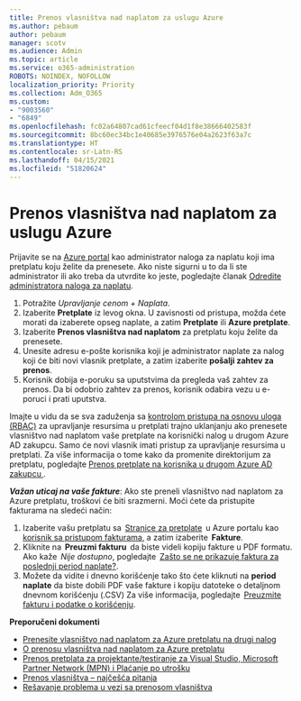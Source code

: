 ```yaml
---
title: Prenos vlasništva nad naplatom za uslugu Azure
ms.author: pebaum
author: pebaum
manager: scotv
ms.audience: Admin
ms.topic: article
ms.service: o365-administration
ROBOTS: NOINDEX, NOFOLLOW
localization_priority: Priority
ms.collection: Adm_O365
ms.custom:
- "9003560"
- "6849"
ms.openlocfilehash: fc02a64807cad61cfeecf04d1f8e38666402583f
ms.sourcegitcommit: 8bc60ec34bc1e40685e3976576e04a2623f63a7c
ms.translationtype: HT
ms.contentlocale: sr-Latn-RS
ms.lasthandoff: 04/15/2021
ms.locfileid: "51820624"
---
```

# <a name="transfer-azure-billing-ownership"></a>Prenos vlasništva nad naplatom za uslugu Azure

Prijavite se na [Azure portal](https://portal.azure.com/) kao administrator naloga za naplatu koji ima pretplatu koju želite da prenesete. Ako niste sigurni u to da li ste administrator ili ako treba da utvrdite ko jeste, pogledajte članak [Odredite administratora naloga za naplatu](https://docs.microsoft.com/azure/cost-management-billing/understand/subscription-transfer#whoisaa).

1. Potražite _Upravljanje cenom + Naplata_.
1. Izaberite **Pretplate** iz levog okna. U zavisnosti od pristupa, možda ćete morati da izaberete opseg naplate, a zatim **Pretplate** ili **Azure pretplate**.
1. Izaberite **Prenos vlasništva nad naplatom** za pretplatu koju želite da prenesete.
1. Unesite adresu e-pošte korisnika koji je administrator naplate za nalog koji će biti novi vlasnik pretplate, a zatim izaberite **pošalji zahtev za prenos**.
1. Korisnik dobija e-poruku sa uputstvima da pregleda vaš zahtev za prenos. Da bi odobrio zahtev za prenos, korisnik odabira vezu u e-poruci i prati uputstva.

Imajte u vidu da se sva zaduženja sa [kontrolom pristupa na osnovu uloga (RBAC)](https://docs.microsoft.com/azure/role-based-access-control/overview?WT.mc_id=Portal-Microsoft_Azure_Support) za upravljanje resursima u pretplati trajno uklanjanju ako prenesete vlasništvo nad naplatom vaše pretplate na korisnički nalog u drugom Azure AD zakupcu. Samo će novi vlasnik imati pristup za upravljanje resursima u pretplati. Za više informacija o tome kako da promenite direktorijum za pretplatu, pogledajte [Prenos pretplate na korisnika u drugom Azure AD zakupcu ](https://docs.microsoft.com/azure/active-directory/managed-identities-azure-resources/known-issues?WT.mc_id=Portal-Microsoft_Azure_Support).

_**Važan uticaj na vaše fakture**_: Ako ste preneli vlasništvo nad naplatom za Azure pretplatu, troškovi će biti srazmerni. Moći ćete da pristupite fakturama na sledeći način:  

1. Izaberite vašu pretplatu sa  [Stranice za pretplate](https://portal.azure.com/#blade/Microsoft_Azure_Billing/SubscriptionsBlade)  u Azure portalu kao  [ korisnik sa pristupom fakturama](https://docs.microsoft.com/azure/cost-management-billing/manage/manage-billing-access?WT.mc_id=Portal-Microsoft_Azure_Support), a zatim izaberite  **Fakture**.
1. Kliknite na  **Preuzmi fakturu**  da biste videli kopiju fakture u PDF formatu. Ako kaže  _Nije dostupno_, pogledajte  [Zašto se ne prikazuje faktura za poslednji period naplate?](https://docs.microsoft.com/azure/cost-management-billing/manage/download-azure-invoice-daily-usage-date?WT.mc_id=Portal-Microsoft_Azure_Support#noinvoice).
1. Možete da vidite i dnevno korišćenje tako što ćete kliknuti na **period naplate** da biste dobili PDF vaše fakture i kopiju datoteke o detaljnom dnevnom korišćenju (.CSV) Za više informacija, pogledajte  [Preuzmite fakturu i podatke o korišćenju](https://docs.microsoft.com/azure/cost-management-billing/manage/download-azure-invoice-daily-usage-date?WT.mc_id=Portal-Microsoft_Azure_Support).

**Preporučeni dokumenti**

- [Prenesite vlasništvo nad naplatom za Azure pretplatu na drugi nalog](https://docs.microsoft.com/azure/cost-management-billing/manage/billing-subscription-transfer)
- [O prenosu vlasništva nad naplatom za Azure pretplatu](https://docs.microsoft.com//azure/cost-management-billing/understand/subscription-transfer)
- [Prenos pretplata za projektante/testiranje za Visual Studio, Microsoft Partner Network (MPN) i Plaćanje po utrošku](https://docs.microsoft.com/azure/billing/billing-subscription-transfer?WT.mc_id=Portal-Microsoft_Azure_Support#transferring-visual-studio-microsoft-partner-network-mpn-and-pay-as-you-go-devtest-subscriptions)
- [Prenos vlasništva – najčešća pitanja](https://docs.microsoft.com/azure/billing/billing-subscription-transfer?WT.mc_id=Portal-Microsoft_Azure_Support#frequently-asked-questions-faq-for-senders)
- [Rešavanje problema u vezi sa prenosom vlasništva](https://docs.microsoft.com/azure/billing/billing-subscription-transfer?WT.mc_id=Portal-Microsoft_Azure_Support#troubleshooting)
